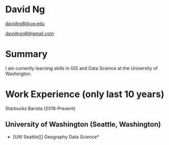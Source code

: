 # David Ng

davidng8@uw.edu

davidngg8@gmail.com


# Summary

I am currently learning skills in GIS and Data Science at the University of Washington.

# Work Experience (only last 10 years)

Starbucks Barista (2018-Present)

## University of Washington (Seattle, Washington)

* [UW Seattle][] Geography Data Science*

[University 1]: http://www.uw.edu